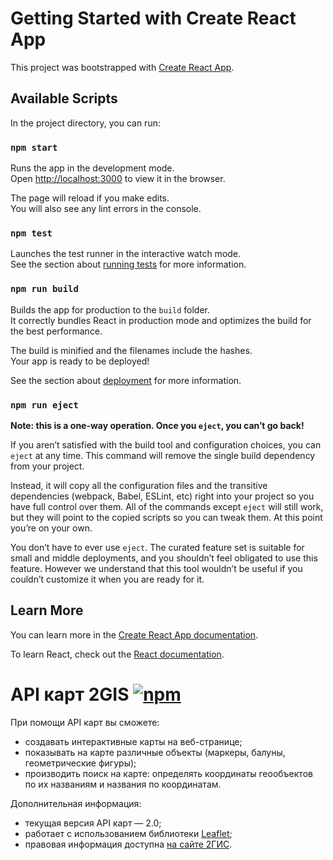 # Getting Started with Create React App

This project was bootstrapped with [Create React App](https://github.com/facebook/create-react-app).

## Available Scripts

In the project directory, you can run:

### `npm start`

Runs the app in the development mode.\
Open [http://localhost:3000](http://localhost:3000) to view it in the browser.

The page will reload if you make edits.\
You will also see any lint errors in the console.

### `npm test`

Launches the test runner in the interactive watch mode.\
See the section about [running tests](https://facebook.github.io/create-react-app/docs/running-tests) for more information.

### `npm run build`

Builds the app for production to the `build` folder.\
It correctly bundles React in production mode and optimizes the build for the best performance.

The build is minified and the filenames include the hashes.\
Your app is ready to be deployed!

See the section about [deployment](https://facebook.github.io/create-react-app/docs/deployment) for more information.

### `npm run eject`

**Note: this is a one-way operation. Once you `eject`, you can’t go back!**

If you aren’t satisfied with the build tool and configuration choices, you can `eject` at any time. This command will remove the single build dependency from your project.

Instead, it will copy all the configuration files and the transitive dependencies (webpack, Babel, ESLint, etc) right into your project so you have full control over them. All of the commands except `eject` will still work, but they will point to the copied scripts so you can tweak them. At this point you’re on your own.

You don’t have to ever use `eject`. The curated feature set is suitable for small and middle deployments, and you shouldn’t feel obligated to use this feature. However we understand that this tool wouldn’t be useful if you couldn’t customize it when you are ready for it.

## Learn More

You can learn more in the [Create React App documentation](https://facebook.github.io/create-react-app/docs/getting-started).

To learn React, check out the [React documentation](https://reactjs.org/).

# API карт 2GIS [![npm][npm-badge]][npm-link]

[npm-badge]: https://img.shields.io/npm/v/2gis-maps.svg
[npm-link]: https://www.npmjs.com/package/2gis-maps

При помощи API карт вы сможете:
* создавать интерактивные карты на веб-странице;
* показывать на карте различные объекты (маркеры, балуны, геометрические фигуры);
* производить поиск на карте: определять координаты геообъектов по их названиям и названия по координатам.

Дополнительная информация:
* текущая версия API карт — 2.0;
* работает с использованием библиотеки [Leaflet](http://leafletjs.com);
* правовая информация доступна [на сайте 2ГИС](http://law.2gis.ru/api-rules/#kart2).